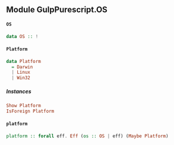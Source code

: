 ## Module GulpPurescript.OS

#### `OS`

``` purescript
data OS :: !
```

#### `Platform`

``` purescript
data Platform
  = Darwin
  | Linux
  | Win32
```

##### Instances
``` purescript
Show Platform
IsForeign Platform
```

#### `platform`

``` purescript
platform :: forall eff. Eff (os :: OS | eff) (Maybe Platform)
```


